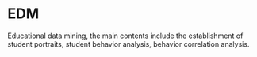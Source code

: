 # EDM
Educational data mining, the main contents include the establishment of student portraits, student behavior analysis, behavior correlation analysis.
